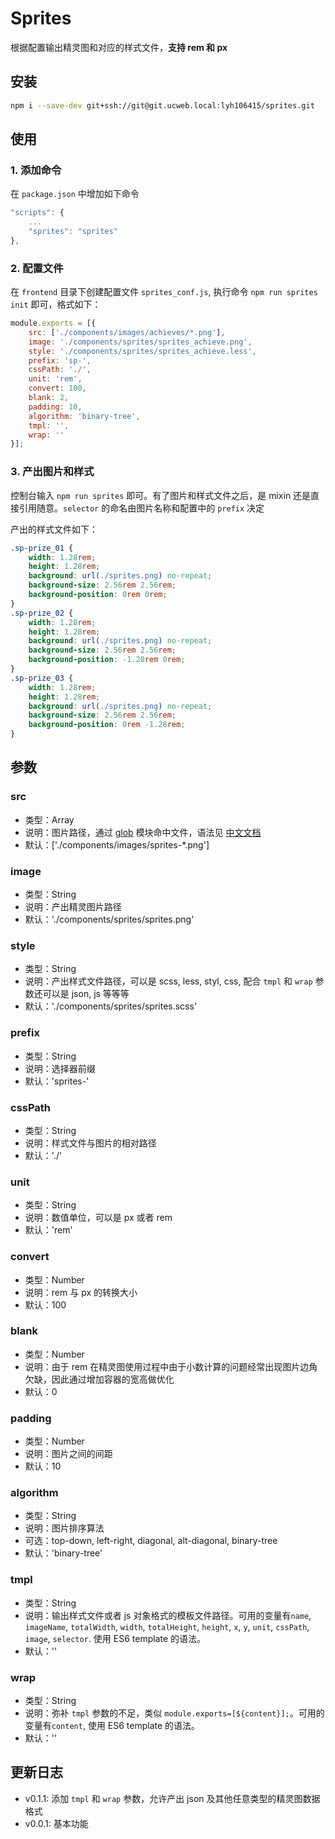 # Sprites
根据配置输出精灵图和对应的样式文件，__支持 rem 和 px__

## 安装

```bash
npm i --save-dev git+ssh://git@git.ucweb.local:lyh106415/sprites.git
```

## 使用
### 1. 添加命令
在 `package.json` 中增加如下命令

```js
"scripts": {
    ...
    "sprites": "sprites"
},
```

### 2. 配置文件
在 `frontend` 目录下创建配置文件 `sprites_conf.js`, 执行命令 `npm run sprites init` 即可，格式如下：

```js
module.exports = [{
    src: ['./components/images/achieves/*.png'],
    image: './components/sprites/sprites_achieve.png',
    style: './components/sprites/sprites_achieve.less',
    prefix: 'sp-',
    cssPath: './',
    unit: 'rem',
    convert: 100,
    blank: 2,
    padding: 10,
    algorithm: 'binary-tree',
    tmpl: '',
    wrap: ''
}];
```

### 3. 产出图片和样式
控制台输入 `npm run sprites` 即可。有了图片和样式文件之后，是 mixin 还是直接引用随意。`selector` 的命名由图片名称和配置中的 `prefix` 决定

产出的样式文件如下：

```css
.sp-prize_01 {
    width: 1.28rem;
    height: 1.28rem;
    background: url(./sprites.png) no-repeat;
    background-size: 2.56rem 2.56rem;
    background-position: 0rem 0rem;
}
.sp-prize_02 {
    width: 1.28rem;
    height: 1.28rem;
    background: url(./sprites.png) no-repeat;
    background-size: 2.56rem 2.56rem;
    background-position: -1.28rem 0rem;
}
.sp-prize_03 {
    width: 1.28rem;
    height: 1.28rem;
    background: url(./sprites.png) no-repeat;
    background-size: 2.56rem 2.56rem;
    background-position: 0rem -1.28rem;
}
```

## 参数
### src
- 类型：Array
- 说明：图片路径，通过 [glob](https://github.com/isaacs/node-glob) 模块命中文件，语法见 [中文文档](http://www.cnblogs.com/liulangmao/p/4552339.html)
- 默认：['./components/images/sprites-*.png']

### image
- 类型：String
- 说明：产出精灵图片路径
- 默认：'./components/sprites/sprites.png'

### style
- 类型：String
- 说明：产出样式文件路径，可以是 scss, less, styl, css, 配合 `tmpl` 和 `wrap` 参数还可以是 json, js 等等等
- 默认：'./components/sprites/sprites.scss'

### prefix
- 类型：String
- 说明：选择器前缀
- 默认：'sprites-'

### cssPath
- 类型：String
- 说明：样式文件与图片的相对路径
- 默认：'./'

### unit
- 类型：String
- 说明：数值单位，可以是 px 或者 rem
- 默认：'rem'

### convert
- 类型：Number
- 说明：rem 与 px 的转换大小
- 默认：100

### blank
- 类型：Number
- 说明：由于 rem 在精灵图使用过程中由于小数计算的问题经常出现图片边角欠缺，因此通过增加容器的宽高做优化
- 默认：0

### padding
- 类型：Number
- 说明：图片之间的间距
- 默认：10

### algorithm
- 类型：String
- 说明：图片排序算法
- 可选：top-down, left-right, diagonal, alt-diagonal, binary-tree
- 默认：'binary-tree'

### tmpl
- 类型：String
- 说明：输出样式文件或者 js 对象格式的模板文件路径。可用的变量有`name`, `imageName`, `totalWidth`, `width`, `totalHeight`, `height`, `x`, `y`, `unit`, `cssPath`, `image`, `selector`. 使用 ES6 template 的语法。
- 默认：''

### wrap
- 类型：String
- 说明：弥补 `tmpl` 参数的不足，类似 <code>module.exports=[${content}];</code>。可用的变量有`content`, 使用 ES6 template 的语法。
- 默认：''

## 更新日志

- v0.1.1: 添加 `tmpl` 和 `wrap` 参数，允许产出 json 及其他任意类型的精灵图数据格式
- v0.0.1: 基本功能
